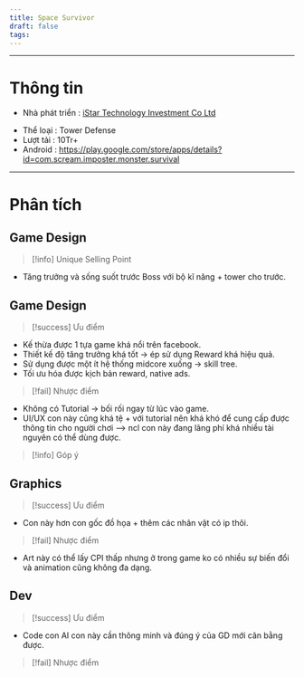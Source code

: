 ```yaml
---
title: Space Survivor
draft: false
tags:
---
```

---

# Thông tin

- Nhà phát triển : [iStar Technology Investment Co Ltd](https://play.google.com/store/apps/developer?id=iStar+Technology+Investment+Co+Ltd)
* Thể loại : Tower Defense
* Lượt tải : 10Tr+
* Android : https://play.google.com/store/apps/details?id=com.scream.imposter.monster.survival
---

# Phân tích

## Game Design

> [!info] Unique Selling Point
- Tăng trưởng và sống suốt trước Boss với bộ kĩ năng + tower cho trước.
## Game Design

> [!success] Ưu điểm

- Kế thừa được 1 tựa game khá nổi trên facebook.
- Thiết kế độ tăng trưởng khá tốt -> ép sử dụng Reward khá hiệu quả.
- Sử dụng được một ít hệ thống midcore xuống -> skill tree.
- Tối ưu hóa được kịch bản reward, native ads.

> [!fail] Nhược điểm

- Không có Tutorial -> bối rối ngay từ lúc vào game.
- UI/UX con này cũng khá tệ + với tutorial nên khá khó để cung cấp được thông tin cho người chơi
--> ncl con này đang lãng phí khá nhiều tài nguyên có thể dùng được.

> [!info] Góp ý


## Graphics

> [!success] Ưu điểm

- Con này hơn con gốc đồ họa + thêm các nhân vật có ip thôi.

> [!fail] Nhược điểm

- Art này có thể lấy CPI thấp nhưng ở trong game ko có nhiều sự biến đổi và animation cũng không đa dạng.
## Dev


> [!success] Ưu điểm

- Code con AI con này cần thông minh và đúng ý của GD mới cân bằng được.

> [!fail] Nhược điểm

